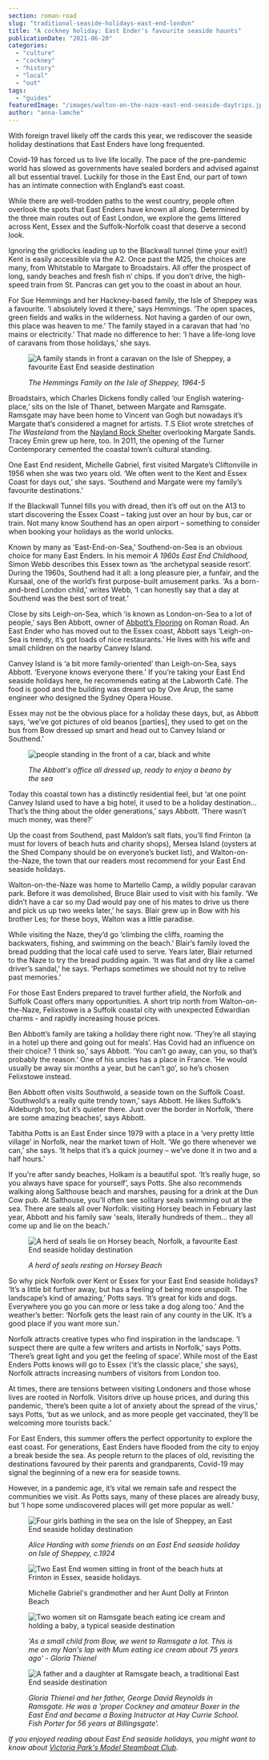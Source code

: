 ```yaml
---
section: roman-road
slug: "traditional-seaside-holidays-east-end-london"
title: "A cockney holiday: East Ender's favourite seaside haunts"
publicationDate: "2021-06-20"
categories: 
  - "culture"
  - "cockney"
  - "history"
  - "local"
  - "out"
tags: 
  - "guides"
featuredImage: "/images/walton-on-the-naze-east-end-seaside-daytrips.jpg"
author: "anna-lamche"
---
```


With foreign travel likely off the cards this year, we rediscover the seaside holiday destinations that East Enders have long frequented.

Covid-19 has forced us to live life locally. The pace of the pre-pandemic world has slowed as governments have sealed borders and advised against all but essential travel. Luckily for those in the East End, our part of town has an intimate connection with England’s east coast. 

While there are well-trodden paths to the west country, people often overlook the spots that East Enders have known all along. Determined by the three main routes out of East London, we explore the gems littered across Kent, Essex and the Suffolk-Norfolk coast that deserve a second look. 

Ignoring the gridlocks leading up to the Blackwall tunnel (time your exit!) Kent is easily accessible via the A2. Once past the M25, the choices are many, from Whitstable to Margate to Broadstairs. All offer the prospect of long, sandy beaches and fresh fish n’ chips. If you don’t drive, the high-speed train from St. Pancras can get you to the coast in about an hour.

For Sue Hemmings and her Hackney-based family, the Isle of Sheppey was a favourite. ‘I absolutely loved it there,’ says Hemmings. ‘The open spaces, green fields and walks in the wilderness. Not having a garden of our own, this place was heaven to me.’ The family stayed in a caravan that had ‘no mains or electricity.’ That made no difference to her: ‘I have a life-long love of caravans from those holidays,’ she says. 

<figure>

![A family stands in front a caravan on the Isle of Sheppey, a favourite East End seaside destination](/images/ISLE-OF-SHEPPEY1-1024x683.jpg)

<figcaption>

_The Hemmings Family on the Isle of Sheppey, 1964-5_

</figcaption>

</figure>

Broadstairs, which Charles Dickens fondly called ‘our English watering-place,’ sits on the Isle of Thanet, between Margate and Ramsgate. Ramsgate may have been home to Vincent van Gogh but nowadays it’s Margate that’s considered a magnet for artists. T.S Eliot wrote stretches of _The Wasteland_ from the [Nayland Rock Shelter](https://www.theguardian.com/books/2009/nov/09/ts-eliot-waste-land-margate) overlooking Margate Sands. Tracey Emin grew up here, too. In 2011, the opening of the Turner Contemporary cemented the coastal town’s cultural standing. 

One East End resident, Michelle Gabriel, first visited Margate’s Cliftonville in 1956 when she was two years old. ‘We often went to the Kent and Essex Coast for days out,’ she says. ‘Southend and Margate were my family’s favourite destinations.’ 

If the Blackwall Tunnel fills you with dread, then it’s off out on the A13 to start discovering the Essex Coast – taking just over an hour by bus, car or train. Not many know Southend has an open airport – something to consider when booking your holidays as the world unlocks.

Known by many as 'East-End-on-Sea,' Southend-on-Sea is an obvious choice for many East Enders. In his memoir _A 1960s East End Childhood,_ Simon Webb describes this Essex town as ‘the archetypal seaside resort’. During the 1960s, Southend had it all: a long pleasure pier, a funfair, and the Kursaal, one of the world’s first purpose-built amusement parks. ‘As a born-and-bred London child,’ writes Webb, ‘I can honestly say that a day at Southend was the best sort of treat.’ 

Close by sits Leigh-on-Sea, which ‘is known as London-on-Sea to a lot of people,’ says Ben Abbott, owner of [Abbott’s Flooring](https://romanroadlondon.com/abbotts-flooring-family-interview/) on Roman Road. An East Ender who has moved out to the Essex coast, Abbott says ‘Leigh-on-Sea is trendy, it’s got loads of nice restaurants.’ He lives with his wife and small children on the nearby Canvey Island.

Canvey Island is ‘a bit more family-oriented’ than Leigh-on-Sea, says Abbott. ‘Everyone knows everyone there.’ If you’re taking your East End seaside holidays here, he recommends eating at the Labworth Café. The food is good and the building was dreamt up by Ove Arup, the same engineer who designed the Sydney Opera House.

Essex may not be the obvious place for a holiday these days, but, as Abbott says, ‘we’ve got pictures of old beanos \[parties\], they used to get on the bus from Bow dressed up smart and head out to Canvey Island or Southend.’ 

<figure>

![people standing in the front of a car, black and white](/images/Abbotts-flooring-Charabanc-1024x819.jpg)

<figcaption>

_The Abbott's office all dressed up, ready to enjoy a beano_ _by the sea_

</figcaption>

</figure>

Today this coastal town has a distinctly residential feel, but ‘at one point Canvey Island used to have a big hotel, it used to be a holiday destination... That’s the thing about the older generations,’ says Abbott. ‘There wasn’t much money, was there?’

Up the coast from Southend, past Maldon’s salt flats, you’ll find Frinton (a must for lovers of beach huts and charity shops), Mersea Island (oysters at the Shed Company should be on everyone’s bucket list), and Walton-on-the-Naze, the town that our readers most recommend for your East End seaside holidays.

Walton-on-the-Naze was home to Martello Camp, a wildly popular caravan park. Before it was demolished, Bruce Blair used to visit with his family. ‘We didn’t have a car so my Dad would pay one of his mates to drive us there and pick us up two weeks later,’ he says. Blair grew up in Bow with his brother Les; for these boys, Walton was a little paradise. 

While visiting the Naze, they’d go ‘climbing the cliffs, roaming the backwaters, fishing, and swimming on the beach.’ Blair’s family loved the bread pudding that the local café used to serve. Years later, Blair returned to the Naze to try the bread pudding again. ‘It was flat and dry like a camel driver’s sandal,’ he says. ‘Perhaps sometimes we should not try to relive past memories.’ 

For those East Enders prepared to travel further afield, the Norfolk and Suffolk Coast offers many opportunities. A short trip north from Walton-on-the-Naze, Felixstowe is a Suffolk coastal city with unexpected Edwardian charms - and rapidly increasing house prices.

Ben Abbott’s family are taking a holiday there right now. ‘They’re all staying in a hotel up there and going out for meals’. Has Covid had an influence on their choice? ‘I think so,’ says Abbott. ‘You can’t go away, can you, so that’s probably the reason.’ One of his uncles has a place in France. ‘He would usually be away six months a year, but he can’t go’, so he’s chosen Felixstowe instead. 

Ben Abbott often visits Southwold, a seaside town on the Suffolk Coast. ‘Southwold’s a really quite trendy town,’ says Abbott. He likes Suffolk’s Aldeburgh too, but it’s quieter there. Just over the border in Norfolk, ‘there are some amazing beaches’, says Abbott. 

Tabitha Potts is an East Ender since 1979 with a place in a ‘very pretty little village’ in Norfolk, near the market town of Holt. ‘We go there whenever we can,’ she says. ‘It helps that it’s a quick journey – we’ve done it in two and a half hours.’ 

If you're after sandy beaches, Holkam is a beautiful spot. ‘It’s really huge, so you always have space for yourself’, says Potts. She also recommends walking along Salthouse beach and marshes, pausing for a drink at the Dun Cow pub. At Salthouse, you’ll often see solitary seals swimming out at the sea. There are seals all over Norfolk: visiting Horsey beach in February last year, Abbott and his family saw 'seals, literally hundreds of them... they all come up and lie on the beach.'

<figure>

![A herd of seals lie on Horsey beach, Norfolk, a favourite East End seaside holiday destination](/images/Seals-at-Horsey-Beach-1024x683.jpg)

<figcaption>

_A herd of seals resting on Horsey Beach_

</figcaption>

</figure>

So why pick Norfolk over Kent or Essex for your East End seaside holidays? ‘It’s a little bit further away, but has a feeling of being more unspoilt. The landscape’s kind of amazing,’ Potts says. ‘It’s great for kids and dogs. Everywhere you go you can more or less take a dog along too.’ And the weather’s better: ‘Norfolk gets the least rain of any county in the UK. It’s a good place if you want more sun.’

Norfolk attracts creative types who find inspiration in the landscape. ‘I suspect there are quite a few writers and artists in Norfolk,’ says Potts. ‘There’s great light and you get the feeling of space’. While most of the East Enders Potts knows will go to Essex (‘it’s the classic place,’ she says), Norfolk attracts increasing numbers of visitors from London too.

At times, there are tensions between visiting Londoners and those whose lives are rooted in Norfolk. Visitors drive up house prices, and during this pandemic, ‘there’s been quite a lot of anxiety about the spread of the virus,’ says Potts, ‘but as we unlock, and as more people get vaccinated, they’ll be welcoming more tourists back.’ 

For East Enders, this summer offers the perfect opportunity to explore the east coast. For generations, East Enders have flooded from the city to enjoy a break beside the sea. As people return to the places of old, revisiting the destinations favoured by their parents and grandparents, Covid-19 may signal the beginning of a new era for seaside towns. 

However, in a pandemic age, it’s vital we remain safe and respect the communities we visit. As Potts says, many of these places are already busy, but ‘I hope some undiscovered places will get more popular as well.’

<figure>

![Four girls bathing in the sea on the Isle of Sheppey, an East End seaside holiday destination](/images/Isle-of-Sheppey-1024x683.jpg)

<figcaption>

_Alice Harding with some friends on an East End seaside holiday on Isle of Sheppey, c.1924_

</figcaption>

</figure>

<figure>

![Two East End women sitting in front of the beach huts at Frinton in Essex, seaside holidays.](/images/FRINTON-2-1024x683.jpg)

<figcaption>

Michelle Gabriel's grandmother and her Aunt Dolly at Frinton Beach

</figcaption>

</figure>

<figure>

![Two women sit on Ramsgate beach eating ice cream and holding a baby, a typical seaside destination](/images/Ramsgate-1024x683.jpg)

<figcaption>

_'As a small child from Bow, we went to Ramsgate a lot. This is me on my Nan's lap with Mum eating ice cream about 75 years ago' - Gloria Thienel_

</figcaption>

</figure>

<figure>

![A father and a daughter at Ramsgate beach, a traditional East End seaside destination](/images/RAMSGATE-2-4.jpg)

<figcaption>

_Gloria Thienel and her father, George David Reynolds in Ramsgate. He was a 'proper Cockney and amateur Boxer in the East End and became a Boxing Instructor at Hay Currie School. Fish Porter for 56 years at Billingsgate'._

</figcaption>

</figure>

_If you enjoyed reading about East End seaside holidays, you might want to know about [Victoria Park's Model Steamboat Club](https://romanroadlondon.com/victoria-park-steam-boat-club-memories/)_.

